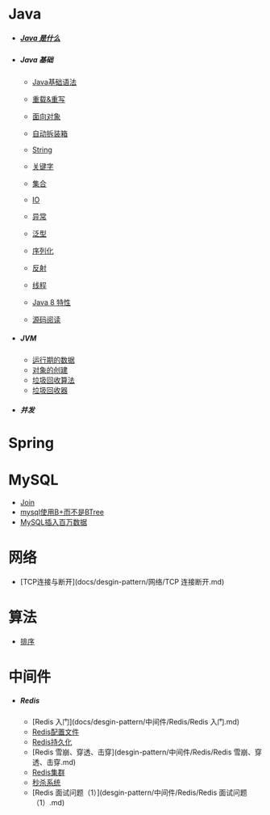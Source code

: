 # Java

- ##### [Java 是什么](desgin-pattern/Java/Java是什么.md)
  
- ##### Java 基础

  + [Java基础语法](desgin-pattern/Java/Java基础/Java基础语法.md)

  + [重载&重写](desgin-pattern/Java/Java基础/重载&重写.md)
	
  + [面向对象](desgin-pattern/Java/Java基础/面向对象.md)

  + [自动拆装箱](desgin-pattern/Java/Java基础/自动拆装箱.md)
  
  + [String](desgin-pattern/Java/Java基础/String.md)
  
  + [关键字](desgin-pattern/Java/Java基础/关键字.md)
  
  + [集合](desgin-pattern/Java/Java基础/集合.md)
  
  + [IO](desgin-pattern/Java/Java基础/IO.md)
  
  + [异常](desgin-pattern/Java/Java基础/异常.md)
  
  + [泛型](desgin-pattern/Java/Java基础/泛型.md)
  
  + [序列化](desgin-pattern/Java/Java基础/序列化.md)
  
  + [反射](desgin-pattern/Java/Java基础/反射.md)
  
  + [线程](desgin-pattern/Java/Java基础/线程.md)
  
  + [Java 8 特性](desgin-pattern/Java/Java基础/Java8特性.md)
  
  + [源码阅读](desgin-pattern/Java/Java基础/源码阅读.md)
	
- ##### JVM

  * [运行期的数据](desgin-pattern\Java\JVM\runtimeData.md)  
  * [对象的创建](desgin-pattern\Java\JVM\createObject.md)  
  * [垃圾回收算法](desgin-pattern\Java\JVM\garbageCollectA.md)  
  * [垃圾回收器](desgin-pattern\Java\JVM\garbageCollect.md)

- ##### 并发



# Spring





# MySQL

- [Join](desgin-pattern/MySQL/Join.md)
- [mysql使用B+而不是BTree](desgin-pattern/MySQL/mysql使用B+而不是BTree.md)
- [MySQL插入百万数据](desgin-pattern/MySQL/MySQL插入百万数据.md)

# 网络

- [TCP连接与断开](docs/desgin-pattern/网络/TCP 连接断开.md)



# 算法

- [排序](desgin-pattern\算法\排序.md) 

  

# 中间件

- ##### Redis 

  * [Redis 入门](docs/desgin-pattern/中间件/Redis/Redis 入门.md)
  * [Redis配置文件](desgin-pattern/中间件/Redis/Redis配置文件.md)
  * [Redis持久化](desgin-pattern/中间件/Redis/Redis持久化.md)
  * [Redis 雪崩、穿透、击穿](desgin-pattern/中间件/Redis/Redis 雪崩、穿透、击穿.md)
  * [Redis集群](desgin-pattern/中间件/Redis/Redis集群.md)
  * [秒杀系统](https://mp.weixin.qq.com/s/KWb3POodisbOEsQVblsoGw) 
  * [Redis 面试问题（1）](desgin-pattern/中间件/Redis/Redis 面试问题（1）.md)